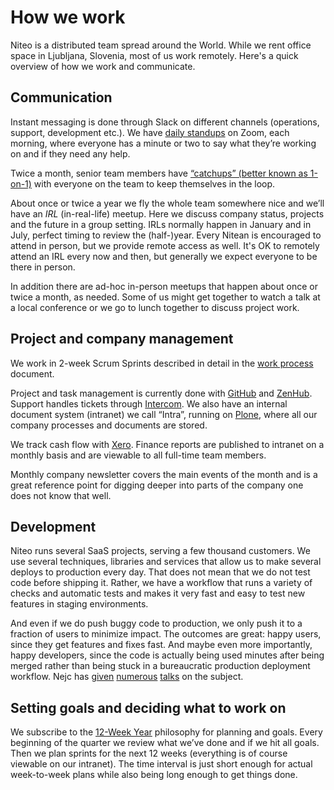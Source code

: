 # How we work

Niteo is a distributed team spread around the World. While we rent office space in Ljubljana, Slovenia, most of us work remotely. Here's a quick overview of how we work and communicate.

## Communication

Instant messaging is done through Slack on different channels (operations, support, development etc.). We have [daily standups](standup.md) on Zoom, each morning, where everyone has a minute or two to say what they’re working on and if they need any help.

Twice a month, senior team members have [“catchups” (better known as 1-on-1)](../people/catchup-meetings.md) with everyone on the team to keep themselves in the loop.

About once or twice a year we fly the whole team somewhere nice and we’ll have an *IRL* (in-real-life) meetup. Here we discuss company status, projects and the future in a group setting. IRLs normally happen in January and in July, perfect timing to review the (half-)year. Every Nitean is encouraged to attend in person, but we provide remote access as well. It's OK to remotely attend an IRL every now and then, but generally we expect everyone to be there in person.

In addition there are ad-hoc in-person meetups that happen about once or twice a month, as needed. Some of us might get together to watch a talk at a local conference or we go to lunch together to discuss project work.

## Project and company management

We work in 2-week Scrum Sprints described in detail in the [work process](work-process.md) document.

Project and task management is currently done with [GitHub](https://github.com/) and [ZenHub](https://www.zenhub.com/). Support handles tickets through [Intercom](https://app.intercom.io/). We also have an internal document system (intranet) we call “Intra”, running on [Plone](https://plone.org/), where all our company processes and documents are stored.

We track cash flow with [Xero](https://www.xero.com/). Finance reports are published to intranet on a monthly basis and are viewable to all full-time team members.

Monthly company newsletter covers the main events of the month and is a great reference point for digging deeper into parts of the company one does not know that well.

## Development

Niteo runs several SaaS projects, serving a few thousand customers. We use several techniques, libraries and services that allow us to make several deploys to production every day. That does not mean that we do not test code before shipping it. Rather, we have a workflow that runs a variety of checks and automatic tests and makes it very fast and easy to test new features in staging environments.

And even if we do push buggy code to production, we only push it to a fraction of users to minimize impact. The outcomes are great: happy users, since they get features and fixes fast. And maybe even more importantly, happy developers, since the code is actually being used minutes after being merged rather than being stuck in a bureaucratic production deployment workflow. Nejc has [given](https://vimeo.com/110423315) [numerous](https://www.youtube.com/watch?v=HsGLLGeXFOU) [talks](https://www.youtube.com/watch?v=4GZcW19c4GM) on the subject.

## Setting goals and deciding what to work on

We subscribe to the [12-Week Year](https://12weekyear.com/) philosophy for planning and goals. Every beginning of the quarter we review what we’ve done and if we hit all goals. Then we plan sprints for the next 12 weeks (everything is of course viewable on our intranet). The time interval is just short enough for actual week-to-week plans while also being long enough to get things done.
